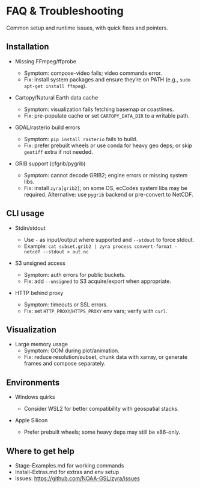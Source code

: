 # FAQ & Troubleshooting

Common setup and runtime issues, with quick fixes and pointers.

## Installation
- Missing FFmpeg/ffprobe
  - Symptom: compose-video fails; video commands error.
  - Fix: install system packages and ensure they’re on PATH (e.g., `sudo apt-get install ffmpeg`).

- Cartopy/Natural Earth data cache
  - Symptom: visualization fails fetching basemap or coastlines.
  - Fix: pre-populate cache or set `CARTOPY_DATA_DIR` to a writable path.

- GDAL/rasterio build errors
  - Symptom: `pip install rasterio` fails to build.
  - Fix: prefer prebuilt wheels or use conda for heavy geo deps; or skip `geotiff` extra if not needed.

- GRIB support (cfgrib/pygrib)
  - Symptom: cannot decode GRIB2; engine errors or missing system libs.
  - Fix: install `zyra[grib2]`; on some OS, ecCodes system libs may be required. Alternative: use `pygrib` backend or pre-convert to NetCDF.

## CLI usage
- Stdin/stdout
  - Use `-` as input/output where supported and `--stdout` to force stdout.
  - Example: `cat subset.grib2 | zyra process convert-format - netcdf --stdout > out.nc`

- S3 unsigned access
  - Symptom: auth errors for public buckets.
  - Fix: add `--unsigned` to S3 acquire/export when appropriate.

- HTTP behind proxy
  - Symptom: timeouts or SSL errors.
  - Fix: set `HTTP_PROXY`/`HTTPS_PROXY` env vars; verify with `curl`.

## Visualization
- Large memory usage
  - Symptom: OOM during plot/animation.
  - Fix: reduce resolution/subset, chunk data with xarray, or generate frames and compose separately.

## Environments
- Windows quirks
  - Consider WSL2 for better compatibility with geospatial stacks.

- Apple Silicon
  - Prefer prebuilt wheels; some heavy deps may still be x86-only.

## Where to get help
- Stage-Examples.md for working commands
- Install-Extras.md for extras and env setup
- Issues: https://github.com/NOAA-GSL/zyra/issues
